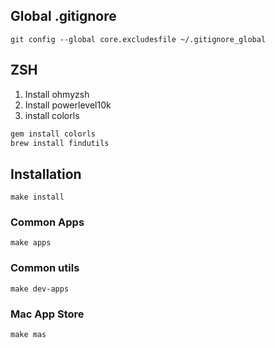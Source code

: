## Global .gitignore

```
git config --global core.excludesfile ~/.gitignore_global
```

## ZSH

1. Install ohmyzsh
2. Install powerlevel10k
3. install colorls

```bash
gem install colorls
brew install findutils
```

## Installation

```
make install
```

### Common Apps

```
make apps
```

### Common utils

```
make dev-apps
```

### Mac App Store

```
make mas
```

